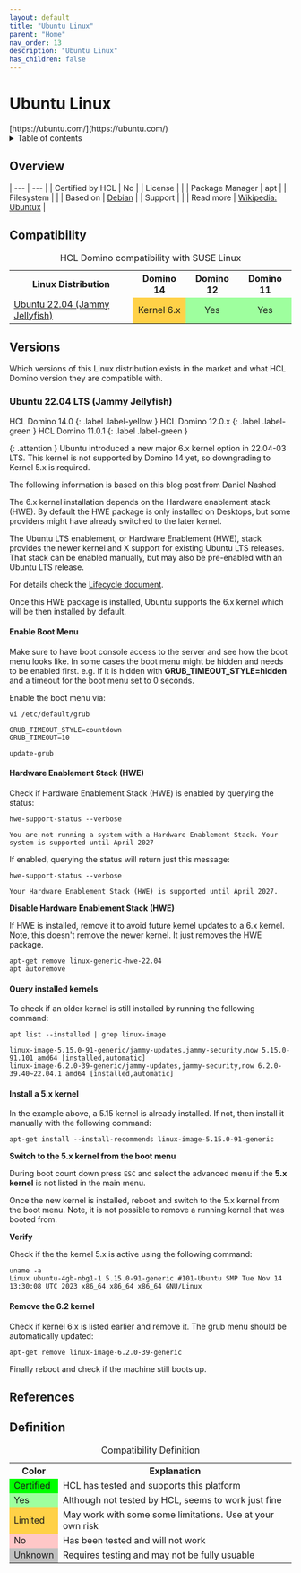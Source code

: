 ```yaml
---
layout: default
title: "Ubuntu Linux"
parent: "Home"
nav_order: 13
description: "Ubuntu Linux"
has_children: false
---
```


<h1>Ubuntu Linux</h1>
[https://ubuntu.com/](https://ubuntu.com/)

<details close markdown="block">
  <summary>
    Table of contents
  </summary>
  {: .text-delta }
1. TOC
{:toc}
</details>

## Overview

| --- | --- |
| Certified by HCL | No |
| License         |    |
| Package Manager | apt |
| Filesystem      |  |
| Based on        | [Debian](debian.md)  |
| Support         |    |
| Read more       | [Wikipedia: Ubuntux](https://en.wikipedia.org/wiki/Ubuntu) |

## Compatibility

<table>
  <caption>HCL Domino compatibility with SUSE Linux</caption>
  <tbody>
    <tr>
      <th>Linux Distribution</th>
      <th>Domino 14</th>
      <th>Domino 12</th>
      <th>Domino 11</th>
    </tr>
    <tr>
      <td><a href="#ubuntu-2204-lts-jammy-jellyfish">Ubuntu 22.04 (Jammy Jellyfish)</a></td>
      <td style="background:#FFD147;text-align:center;" >Kernel 6.x</td>
      <td style="background:#9EFF9E;text-align:center;" >Yes</td>
      <td style="background:#9EFF9E;text-align:center;" >Yes</td>
    </tr>
  </tbody>
</table>


## Versions
Which versions of this Linux distribution exists in the market and what HCL Domino version they are compatible with.
### Ubuntu 22.04 LTS (Jammy Jellyfish)

HCL Domino 14.0
{: .label .label-yellow }
HCL Domino 12.0.x
{: .label .label-green }
HCL Domino 11.0.1
{: .label .label-green }

{: .attention }
Ubuntu introduced a new major 6.x kernel option in 22.04-03 LTS. This kernel is not supported by Domino 14 yet, so downgrading to Kernel 5.x is required.

The following information is based on this blog post from Daniel Nashed

The 6.x kernel installation depends on the Hardware enablement stack (HWE).
By default the HWE package is only installed on Desktops, but some providers might have already switched to the later kernel.

The Ubuntu LTS enablement, or Hardware Enablement (HWE), stack provides the newer kernel and X support for existing Ubuntu LTS releases. That stack can be enabled manually, but may also be pre-enabled with an Ubuntu LTS release.

For details check the [Lifecycle document](https://ubuntu.com/kernel/lifecycle).

Once this HWE package is installed, Ubuntu supports the 6.x kernel which will be then installed by default.

#### Enable Boot Menu

Make sure to have boot console access to the server and see how the boot menu looks like. In some cases the boot menu might be hidden and needs to be enabled first. e.g. If it is hidden with **GRUB_TIMEOUT_STYLE=hidden** and a timeout for the boot menu set to 0 seconds. 

Enable the boot menu via:

```
vi /etc/default/grub

GRUB_TIMEOUT_STYLE=countdown
GRUB_TIMEOUT=10

update-grub
```


#### Hardware Enablement Stack (HWE)

Check if Hardware Enablement Stack (HWE) is enabled by querying the status:

```
hwe-support-status --verbose

You are not running a system with a Hardware Enablement Stack. Your system is supported until April 2027
```

If enabled, querying the status will return just this message:
```
hwe-support-status --verbose

Your Hardware Enablement Stack (HWE) is supported until April 2027.
```

**Disable Hardware Enablement Stack (HWE)**

If HWE is installed, remove it to avoid future kernel updates to a 6.x kernel.
Note, this doesn't remove the newer kernel. It just removes the HWE package.

```
apt-get remove linux-generic-hwe-22.04
apt autoremove
```

#### Query installed kernels

To check if an older kernel is still installed by running the following command:

```
apt list --installed | grep linux-image

linux-image-5.15.0-91-generic/jammy-updates,jammy-security,now 5.15.0-91.101 amd64 [installed,automatic]
linux-image-6.2.0-39-generic/jammy-updates,jammy-security,now 6.2.0-39.40~22.04.1 amd64 [installed,automatic]
```

#### Install a 5.x kernel

In the example above, a 5.15 kernel is already installed.
If not, then install it manually with the following command:

```
apt-get install --install-recommends linux-image-5.15.0-91-generic
```

**Switch to the 5.x kernel from the boot menu**

During boot count down press `ESC` and select the advanced menu if the **5.x kernel** is not listed in the main menu.

Once the new kernel is installed, reboot and switch to the 5.x kernel from the boot menu. Note, it is not possible to remove a running kernel that was booted from.

**Verify**

Check if the the kernel 5.x is active using the following command:

```
uname -a
Linux ubuntu-4gb-nbg1-1 5.15.0-91-generic #101-Ubuntu SMP Tue Nov 14 13:30:08 UTC 2023 x86_64 x86_64 x86_64 GNU/Linux
```

#### Remove the 6.2 kernel

Check if kernel 6.x is listed earlier and remove it. The grub menu should be automatically updated:

```
apt-get remove linux-image-6.2.0-39-generic
```

Finally reboot and check if the machine still boots up.


## References

## Definition

<table>
  <caption>Compatibility Definition</caption>
  <tbody>
    <tr>
      <th>Color</th>
      <th>Explanation</th>
    </tr>
    <tr>
      <td style="background:#00FF00" title="">Certified</td>
      <td>HCL has tested and supports this platform</td>
    </tr>
    <tr>
      <td style="background:#9EFF9E" title="">Yes</td>
      <td>Although not tested by HCL, seems to work just fine</td>
    </tr>
    <tr>
      <td style="background:#FFD147" title="">Limited</td>
      <td>May work with some some limitations. Use at your own risk</td>
    </tr>
    <tr>
      <td style="background:#FFC7C7" title="">No</td>
      <td>Has been tested and will not work</td>
    </tr>
    <tr>
      <td style="background:#C0C0C0" title="">Unknown</td>
      <td>Requires testing and may not be fully usuable</td>
    </tr>
  </tbody>
</table>